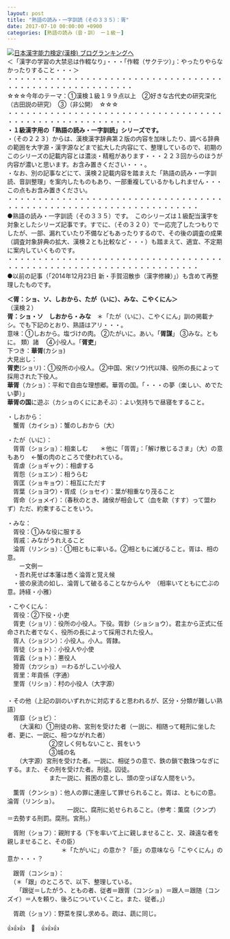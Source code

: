```yaml
---
layout: post
title: "熟語の読み・一字訓読（その３３５）：胥"
date: 2017-07-10 00:00:00 +0900
categories: [熟語の読み（音・訓）　ー１級－]
---
```


[![](/syuusyuu9701/assets/images/熟語の読み・一字訓読（その３３５）：胥-br_c_3028_1.gif)](http://blog.with2.net/link.php?1659096:3028 "日本漢字能力検定(漢検) ブログランキングへ")[日本漢字能力検定(漢検) ブログランキングへ](http://blog.with2.ne/link.php?1659096:3028)  
＜「漢字の学習の大禁忌は作輟なり」・・・「作輟（サクテツ）」：やったりやらなかったりすること・・・＞  
・・・・・・・・・・・・・・・・・・・・・・・・・・・・・・・・・・・・・・・・・・・・・・・・・・・・・・・・・  
☆☆☆今年のテーマ：①漢検１級１９９点以上　②好きな古代史の研究深化（古田説の研究）　③（非公開）　☆☆☆　　  
・・・・・・・・・・・・・・・・・・・・・・・・・・・・・・・・・・・・・・・・・・・・・・・・・・・・・・・・・  
**・１級漢字用の「熟語の読み・一字訓読」シリーズです。**  
・（その２２３）からは、漢検漢字辞典第２版の内容を加味したり、調べる辞典の範囲を大字源・漢字源などまで拡大した内容にて、整理しているので、初期のこのシリーズの記載内容とは濃淡・精粗があります・・・２２３回からのほうが内容が濃いと思います。お含み置きください・・・。  
・なお、別の記事などにて、漢検２記載内容を踏まえた「熟語の読み・一字訓読、音訓整理」を案内したものもあり、一部重複しているかもしれません・・・この点もお含み置きください。  
・・・・・・・・・・・・・・・・・・・・・・・・・・・・・・・・・・・・・・・・・・・・・・・・・・・・・・・・・・・・・・・・・・・・  
●熟語の読み・一字訓読（その３３５）です。　このシリーズは１級配当漢字を対象としたシリーズ記事です。すでに、（その３２０）で一応完了したつもりでしたが、一部、漏れていたり不備などもあったりするので、その後の調査の成果（調査対象辞典の拡大、漢検２とも比較など・・・）も踏まえて、適宜、不定期に案内していくものです。  
・・・・・・・・・・・・・・・・・・・・・・・・・・・・・・・・・・・・・・・・・・・・・・・・・・・・・・・・・・・・・・・・・・・・  
●以前の記事（「2014年12月23日 新・手賀沼散歩（漢字修練）」）も含めて再整理したものです。  
  
**＜胥：ショ、ソ、しおから、たが（いに）、みな、こやくにん＞**  
（漢検２）  
**胥：ショ・ソ　しおから・みな**　＊「たが（いに）、こやくにん」訓の掲載ナシ。でも下記のとおり、熟語はアリ・・・。  
意味：①しおから。塩づけの肉。 ②たがいに。あい。「**胥謀**」 ③みな。ともに。 類）諸 　④小役人。「**胥吏**」  
下つき：**華胥**(カショ)  
大見出し：  
**胥吏**(ショリ)：①役所の小役人。 ②中国、宋(ソウ)代以降、役所の長によって採用された下役人。  
**華胥**（カショ）：平和で自由な理想郷。華胥の国。「・・・の夢（楽しい、めでたい夢）」  
**華胥の国**に遊ぶ（カショのくににあそぶ）：よい気持ちで昼寝をすること。  
  
・しおから：  
　蟹胥（カイショ）：蟹のしおから（大）  
  
・たが（いに）：  
　胥胥（ショショ）：相楽しむ　　＊他に「胥胥」：「解け散じるさま」（大）の意もあり　←蟹の肉のところで使われている。　  
　胥虐（ショギャク）：相虐する  
　胥怨（ショエン）：相うらむ  
　胥匡（ショキョウ）：相互にただす  
　胥葉（ショヨウ）・胥成（ショセイ）：葉が相重なり茂ること  
　胥命（ショメイ）：（春秋のとき、諸侯が相会して（血を歃（すす）って盟わず）ただ、約束することをいう。  
  
・みな：  
　胥役：①みな役に服する  
　胥戚：みながうれえること  
　淪胥（リンショ）：①相ともに率いる。②相ともに滅びること。胥は、相の意。  
　　ー文例ー　  
　・吾れ死せば本藩は悉く淪胥と覚え候  
　・彼の泉流の如し、淪胥して破るることなからんや　（相率いてともに亡ぶの意。詩経・小雅）  
  
・こやくにん：  
　胥役：②下役・小吏  
　胥吏（ショリ）：役所の小役人。下役。胥鈔（ショショウ）。君主から正式に任命された者でなく、役所の長によって採用された役人。  
　胥人（ショジン）：小役人。小人。胥隷。  
　胥徒（ショト）：小役人や小使  
　胥蠧（ショト）：悪役人  
　猾胥（カツショ）＝わるがしこい小役人　  
　胥里：年貢係（字通）  
　里胥（リショ）：村の小役人（大字源）  
　  
・その他（上記の訓のいずれかに対応すると思われるが、区分・分類が難しい熟語）  
　胥靡（ショビ）：  
　　（大漢和）①刑徒の称、宮刑を受けた者（一説に、相随って軽刑に坐した者、更に、一説に、相つながれた者）　  
　　　　　　　②空しく何もないこと、貧をいう　  
　　　　　　　③城の名  
　　（大字源）宮刑を受けた者。一説に、相従うの意で、鉄の鎖で数珠つなぎにする。また、その刑を受けた者。刑徒。囚徒。  
　　　　　　　また一説に、貧困の意とし、頭の空っぽな人間をいう。  
  
　薫胥（クンショ）：他人の罪に連座して罪せられること。胥は、ともにの意。淪胥（リンショ）。  
　　　　　　　　　　一説に、腐刑に処せられること。（参考：薫腐（クンプ）＝去勢する刑罰。腐刑。宮刑。）  
  
　胥附（ショフ）：親附する（下を率いて上に親しませること、又、疎遠な者を親しませること、その臣）  
　　　　　　　　　＊「たがいに」の意か？「臣」の意味なら「こやくにん」の意か・・・？  
  
　跟胥（コンショ）：  
　（＊「跟」のところで、以下、整理している。  
　　「跟従＝したがう、ともの者、従者＝跟胥（コンショ）＝跟人＝跟随（コンズイ）＝人を頼り、後ろについていくこと。また、従者。」）  
  
　胥疏（ショソ）：野菜を探し求める。疏は、蔬に同じ。  
  
👍👍👍　🐔　👍👍👍
